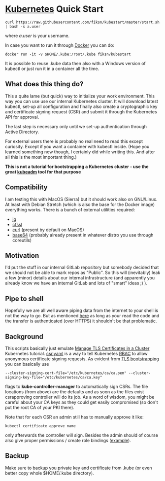 # [Kubernetes](https://kubernetes.io) Quick Start

```
curl https://raw.githubusercontent.com/fiksn/kubestart/master/start.sh | bash -s a.user
```
where *a.user* is your username.

In case you want to run it through [Docker](https://www.docker.com/) you can do:

```
docker run -it -v $HOME/.kube:/root/.kube fiksn/kubestart
```

It is possible to reuse .kube data then also with a Windows version of kubectl or just run it in a container all the time.

## What does this thing do?

This a quite lame (but quick) way to initialize your work environment. This way you can use use our internal Kubernetes cluster. It will download latest kubectl, set-up all configuration and
finally also create a cryptographic key and certificate signing request (CSR) and submit it through the Kubernetes API for approval.

The last step is necessary only until we set-up authentication through Active Directory. 

For external users there is probably no real need to read this except curiosity. Except if you want a container with kubectl inside. (Hope you learned something new though, I certainly did while writing this. And after all this is the most important thing.)

**This is not a tutorial for bootstrapping a Kubernetes cluster - use the great [kubeadm](https://kubernetes.io/docs/setup/independent/create-cluster-kubeadm/) tool for that purpose**

## Compatibility

I am testing this with MacOS (Sierra) but it should work also on GNU/Linux. At least with Debian Stretch (which is also the base for the Docker image) everything works.
There is a bunch of external utilities required: 
* [jq](https://stedolan.github.io/jq/)
* [cfssl](https://www.cfssl.org/)
* [curl](https://curl.haxx.se/) (present by default on MacOS)
* [base64](https://linux.die.net/man/1/base64) (probably already present in whatever distro you use through coreutils)

## Motivation

I'd put the stuff in our internal GitLab repository but somebody decided that we should not be able to mark repos as "Public".
So this will (inevitably) leak a few (minor) details about our internal infrastructure (and apparently you already know we have an internal GitLab and lots of "smart" ideas ;) ).

## Pipe to shell

Hopefully we are all well aware piping data from the internet to your shell is not the way to go. But as mentioned [here](https://medium.com/@ewindisch/curl-bash-a-victimless-crime-d6676eb607c9) 
as long as your read the code and the transfer is authenticated (over HTTPS) it shouldn't be that problematic.

## Background
This scripts basically just emulate [Manage TLS Certificates in a Cluster](https://kubernetes.io/docs/tasks/tls/managing-tls-in-a-cluster/) Kubernetes tutorial.
[csr.yaml](./csr.yaml) is a way to tell Kubernetes [RBAC](https://kubernetes.io/docs/admin/authorization/rbac/) to allow anonymous certificate signing requests. As evident from [TLS bootstrapping](https://kubernetes.io/docs/admin/kubelet-tls-bootstrapping/) you can basically use 

```
--cluster-signing-cert-file="/etc/kubernetes/ca/ca.pem" --cluster-signing-key-file="/etc/kubernetes/ca/ca.key" 
```

flags to **kube-controller-manager** to automatically sign CSRs. The file locations (from above) are the defaults and as soon as the files exist csrapproving controller will do its job. As a word of wisdom, you might be careful about your CA keys as they could get easily compromised (so don't put the root CA of your PKI there).

Note that for each CSR an admin still has to manually approve it like:

```
kubectl certificate approve name
```

only afterwards the controller will sign. Besides the admin should of course also give proper permissions / create role bindings ([example](./binding.yaml)).

## Backup

Make sure to backup you private key and certificate from .kube (or even better copy whole $HOME/.kube directory).
